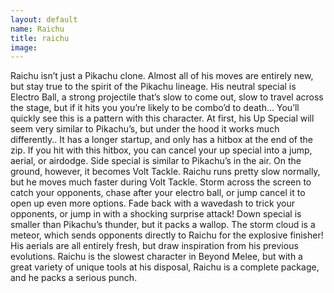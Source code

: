 ```yaml
---
layout: default
name: Raichu
title: raichu
image:
---
```

Raichu isn’t just a Pikachu clone. Almost all of his moves are entirely new, but stay true to the spirit of the Pikachu lineage.
His neutral special is Electro Ball, a strong projectile that’s slow to come out, slow to travel across the stage, but if it hits you you’re likely to be combo’d to death... You’ll quickly see this is a pattern with this character.
At first, his Up Special will seem very similar to Pikachu’s, but under the hood it works much differently.. It has a longer startup, and only has a hitbox at the end of the zip. If you hit with this hitbox, you can cancel your up special into a jump, aerial, or airdodge.
Side special is similar to Pikachu’s in the air. On the ground, however, it becomes Volt Tackle. Raichu runs pretty slow normally, but he moves much faster during Volt Tackle. Storm across the screen to catch your opponents, chase after your electro ball, or jump cancel it to open up even more options. Fade back with a wavedash to trick your opponents, or jump in with a shocking surprise attack!
Down special is smaller than Pikachu’s thunder, but it packs a wallop. The storm cloud is a meteor, which sends opponents directly to Raichu for the explosive finisher!
His aerials are all entirely fresh, but draw inspiration from his previous evolutions.
Raichu is the slowest character in Beyond Melee, but with a great variety of unique tools at his disposal, Raichu is a complete package, and he packs a serious punch.

